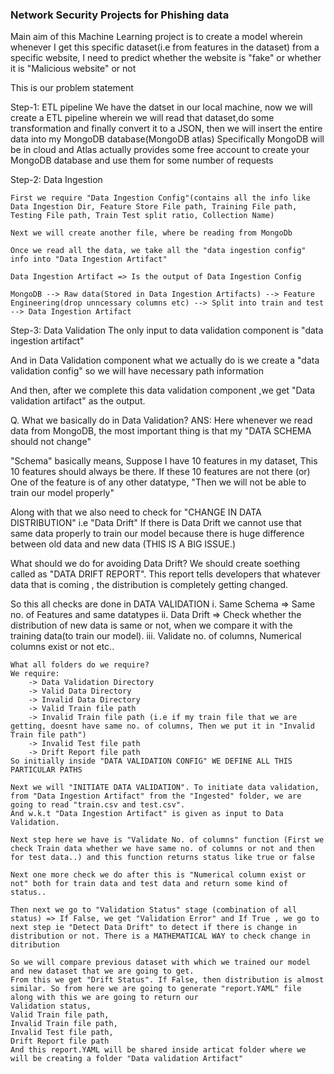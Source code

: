 ### Network Security Projects for Phishing data


Main aim of this Machine Learning project is to create a model wherein whenever I get this specific dataset(i.e from features in the dataset) from a specific website, I need to predict whether the website is "fake" or whether it is "Malicious website" or not

This is our problem statement

Step-1: ETL pipeline
    We have the datset in our local machine, now we will create a ETL pipeline wherein we will read that dataset,do some transformation and finally convert it to a JSON, then we will insert the entire data into my MongoDB database(MongoDB atlas)
    Specifically MongoDB will be in cloud and Atlas actually provides some free account to create your MongoDB database and use them for some number of requests
    
Step-2: Data Ingestion

    First we require "Data Ingestion Config"(contains all the info like Data Ingestion Dir, Feature Store File path, Training File path, Testing File path, Train Test split ratio, Collection Name)

    Next we will create another file, where be reading from MongoDb 

    Once we read all the data, we take all the "data ingestion config" info into "Data Ingestion Artifact"

    Data Ingestion Artifact => Is the output of Data Ingestion Config
     
    MongoDB --> Raw data(Stored in Data Ingestion Artifacts) --> Feature Engineering(drop unncessary columns etc) --> Split into train and test --> Data Ingestion Artifact
    
Step-3: Data Validation
   The only input to data validation component is "data ingestion artifact"

   And in Data Validation component what we actually do is we create a "data validation config" so we will have necessary path information

   And then, after we complete this data validation component ,we get "Data validation artifact" as the output.
   
   Q. What we basically do in Data Validation?
   ANS: Here whenever we read data from MongoDB, the most important thing is that my "DATA SCHEMA should not change" 

   "Schema" basically means, Suppose I have 10 features in my dataset, This 10 features should always be there. If these 10 features are not there (or) One of the feature is of any other datatype, "Then we will not be able to train our model properly"

   Along with that we also need to check for "CHANGE IN DATA DISTRIBUTION" i.e "Data Drift"
   If there is Data Drift we cannot use that same data properly to train our model because there is huge difference between old data and new data (THIS IS A BIG ISSUE.)

   What should we do for avoiding Data Drift?
   We should create soething called as "DATA DRIFT REPORT".
   This report tells developers that whatever data that is coming , the distribution is completely getting changed.

   So this all checks are done in DATA VALIDATION
        i. Same Schema => Same no. of Features and same datatypes
        ii. Data Drift => Check whether the distribution of new data is same or not,
        when we compare it with the training data(to train our model).
        iii. Validate no. of columns, Numerical columns exist or not etc..
    
    What all folders do we require?
    We require:
        -> Data Validation Directory
        -> Valid Data Directory
        -> Invalid Data Directory
        -> Valid Train file path
        -> Invalid Train file path (i.e if my train file that we are getting, doesnt have same no. of columns, Then we put it in "Invalid Train file path")
        -> Invalid Test file path
        -> Drift Report file path
    So initially inside "DATA VALIDATION CONFIG" WE DEFINE ALL THIS PARTICULAR PATHS

    Next we will "INITIATE DATA VALIDATION". To initiate data validation, from "Data Ingestion Artifact" from the "Ingested" folder, we are going to read "train.csv and test.csv".
    And w.k.t "Data Ingestion Artifact" is given as input to Data Validation.

    Next step here we have is "Validate No. of columns" function (First we check Train data whether we have same no. of columns or not and then for test data..) and this function returns status like true or false

    Next one more check we do after this is "Numerical column exist or not" both for train data and test data and return some kind of status..

    Then next we go to "Validation Status" stage (combination of all status) => If False, we get "Validation Error" and If True , we go to next step ie "Detect Data Drift" to detect if there is change in distribution or not. There is a MATHEMATICAL WAY to check change in ditribution

    So we will compare previous dataset with which we trained our model and new dataset that we are going to get.
    From this we get "Drift Status". If False, then distribution is almost similar. So from here we are going to generate "report.YAML" file along with this we are going to return our 
    Validation status, 
    Valid Train file path, 
    Invalid Train file path, 
    Invalid Test file path, 
    Drift Report file path
    And this report.YAML will be shared inside articat folder where we will be creating a folder "Data validation Artifact"

















